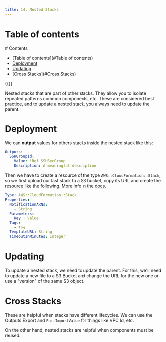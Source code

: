 ```yaml
---
title: 14. Nested Stacks
---
```


# Table of contents
<div class='hidden'>
# Contents

- [Table of contents](#Table of contents)
- [Deployment](#Deployment)
- [Updating](#Updating)
- [Cross Stacks](#Cross Stacks)

</div>
{{<toc>}}


Nested stacks that are part of other stacks. They allow you to isolate repeated
patterns common components, etc. These are considered best practice, and to
update a nested stack, you always  need to update the parent.

# Deployment

We can **output** values for others stacks inside the nested stack like this:

```YAML
Outputs:
  SSHGroupId:
    Value: !Ref SSHSecGroup
    Description: A meaningful description
```

Then we have to create a resource of the type `AWS::CloudFormation::Stack`, so
we first upload our last stack to a S3 bucket, copy its URL and create the
resource like the following. More info in the [docs](https://docs.aws.amazon.com/AWSCloudFormation/latest/UserGuide/aws-properties-stack.html).

```YAML
Type: AWS::CloudFormation::Stack
Properties: 
  NotificationARNs: 
    - String
  Parameters: 
    Key : Value
  Tags: 
    - Tag
  TemplateURL: String
  TimeoutInMinutes: Integer
```

# Updating

To update a nested stack, we need to update the parent. For this, we'll need to
update a new file to a S3 Bucket and change the URL for the new one or use a
"version" of the same S3 object.

# Cross Stacks

These are helpful when stacks have different lifecycles. We can use the Outputs
Export and `Fn::ImportValue` for things like VPC Id, etc.

On the other hand, nested stacks are helpful when components must be reused. 
